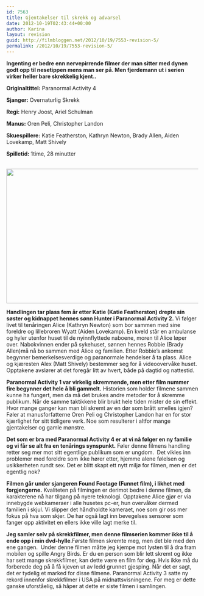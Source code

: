 ```yaml
---
id: 7563
title: Gjentakelser til skrekk og advarsel
date: 2012-10-19T02:43:44+00:00
author: Karina
layout: revision
guid: http://filmbloggen.net/2012/10/19/7553-revision-5/
permalink: /2012/10/19/7553-revision-5/
---
```

**Ingenting er bedre enn nervepirrende filmer der man sitter med dynen godt opp til nesetippen mens man ser på. Men fjerdemann ut i serien virker heller bare skrekkelig kjent..**

<p style="text-align: center">
  <p>
    <strong>Originaltittel:</strong> Paranormal Activity 4
  </p>
  
  <p>
    <strong>Sjanger:</strong> Overnaturlig Skrekk
  </p>
  
  <p>
    <strong>Regi:</strong> Henry Joost, Ariel Schulman
  </p>
  
  <p>
    <strong>Manus:</strong> Oren Peli, Christopher Landon
  </p>
  
  <p>
    <strong>Skuespillere:</strong> Katie Featherston, Kathryn Newton, Brady Allen, Aiden Lovekamp, Matt Shively
  </p>
  
  <p>
    <strong>Spilletid:</strong> 1time, 28 minutter
  </p>
  
  <p style="text-align: center">
     <a href="http://filmbloggen.net/?attachment_id=7556" rel="attachment wp-att-7556"><img class="aligncenter size-full wp-image-7556" src="http://filmbloggen.net/wp-content/uploads//2012/10/paranormal-activity-4-Bilde-05.jpg" alt="" width="680" height="353" /></a>
  </p>
  
  <p>
    <strong>Handlingen tar plass fem år etter Katie (Katie Featherston) drepte sin søster og kidnappet hennes sønn Hunter i Paranormal Activity 2.</strong> Vi følger livet til tenåringen Alice (Kathryn Newton) som bor sammen med sine foreldre og lillebroren Wyatt (Aiden Lovekamp). En kveld står en ambulanse og hyler utenfor huset til de nyinnflyttede naboene, moren til Alice løper over. Nabokvinnen ender på sykehuset, sønnen hennes Robbie (Brady Allen)må nå bo sammen med Alice og familien. Etter Robbie’s ankomst begynner bemerkelsesverdige og paranormale hendelser å ta plass. Alice og kjæresten Alex (Matt Shively) bestemmer seg for å videoovervåke huset. Opptakene avslører at det foregår litt av hvert, både på dagtid og nattestid.
  </p>
  
  <p>
    <strong>Paranormal Activity 1 var virkelig skremmende, men etter film nummer fire begynner det hele å bli gammelt.</strong> Historien som holder filmene sammen kunne ha fungert, men da må det brukes andre metoder for å skremme publikum. Når de samme taktikkene blir brukt hele tiden mister de sin effekt. Hvor mange ganger kan man bli skremt av en dør som brått smelles igjen? Føler at manusforfatterne Oren Peli og Christopher Landon har en for stor kjærlighet for sitt tidligere verk. Noe som resulterer i altfor mange gjentakelser og gamle mønstre.
  </p>
  
  <p>
    <strong>Det som er bra med Paranormal Activity 4 er at vi nå følger en ny familie og vi får se alt fra en tenårings synspunkt.</strong> Føler denne filmens handling retter seg mer mot sitt egentlige publikum som er ungdom.  Det vikles inn problemer med foreldre som ikke hører etter, hjemme alene følelsen og usikkerheten rundt sex. Det er blitt skapt ett nytt miljø for filmen, men er det egentlig nok?
  </p>
  
  <p>
    <strong>Filmen går under sjangeren Found Footage (Funnet film), i likhet med forgjengerne.</strong> Kvaliteten på filmingen er derimot bedre i denne filmen, da karakterene nå har tilgang på nyere teknologi. Opptakene Alice gjør er via innebygde webkameraer i alle husetes pc-er, hun overvåker dermed familien i skjul. Vi slipper det håndholdte kameraet, noe som gir oss mer fokus på hva som skjer. De har også lagt inn bevegelses sensorer som fanger opp aktivitet en ellers ikke ville lagt merke til.
  </p>
  
  <p>
    <strong>Jeg samler selv på skrekkfilmer, men denne filmserien kommer ikke til å ende opp i min dvd-hylle</strong>.Første filmen skremte meg, men det ble med den ene gangen.  Under denne filmen måtte jeg kjempe mot lysten til å dra fram mobilen og spille Angry Birds. Er du en person som blir lett skremt og ikke har sett mange skrekkfilmer, kan dette være en film for deg. Hvis ikke må du forberede deg på å få kjeven ut av ledd grunnet gjesping. Når det er sagt, det er tydelig et marked for disse filmene. Paranormal Activity 3 satte ny rekord innenfor skrekkfilmer i USA på midnattsvisningene. For meg er dette ganske uforståelig, så håper at dette er siste filmen i samlingen.
  </p>